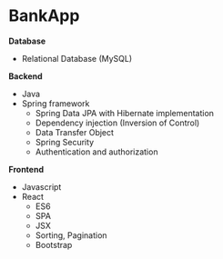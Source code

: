 # BankApp

**Database**
- Relational Database (MySQL)

**Backend**
- Java
- Spring framework 
  - Spring Data JPA with Hibernate implementation
  - Dependency injection (Inversion of Control)
  - Data Transfer Object
  - Spring Security
  - Authentication and authorization
  
**Frontend**
- Javascript
- React
  - ES6
  - SPA
  - JSX
  - Sorting, Pagination
  - Bootstrap
